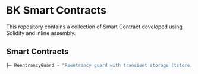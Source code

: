 # BK Smart Contracts

This repository contains a collection of Smart Contract developed using Solidity and inline assembly.

## Smart Contracts

```ml
├─ ReentrancyGuard - "Reentrancy guard with transient storage (tstore, tload)"
```
